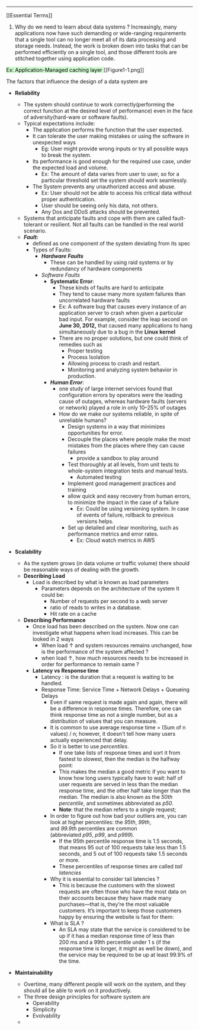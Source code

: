 ---------
[[Essential Terms]]

1. Why do we need to learn about data systems ?
	 Increasingly, many applications now have such demanding or wide-ranging requirements that a single tool can no longer meet all of its data processing and storage needs. Instead, the work is broken down into tasks that can be performed efficiently on a single tool, and those different tools are stitched together using application code.
	 
<mark style="background: #BBFABBA6;"> Ex: Application-Managed caching layer 
</mark>
[[Figure1-1.png]]

The factors that influence the design of a data system are
 - **Reliability**
	 -  The system should continue to work correctly(performing the correct function at the desired level of performance) even in the face of adversity(hard-ware or software faults).
	 - Typical expectations include:
		 - The application performs the function that the user expected.
		 - It can tolerate the user making mistakes or using the software in unexpected ways
			 - Eg: User might provide wrong inputs or try all possible ways to break the system.
		 -  Its performance is good enough for the required use case, under the expected load and volume.
			 - Ex: The amount of data varies from user to user, so for a particular threshold set the system should work seamlessly.
		 - The System prevents any unauthorized access and abuse.
			 - Ex: User should not be able to access his critical data without proper authentication.
			 - User should be seeing only his data, not others.
			 - Any Dos and DDoS attacks should be prevented.
	 - Systems that anticipate faults and cope with them are called fault-tolerant or resilient. Not all faults can be handled in the real world scenario.
	 - ***Fault:***
		 - defined as one component of the system deviating from its spec
		 - Types of Faults:
			 - ***Hardware Faults***
				 - These can be handled by using raid systems or by redundancy of hardware components
			 - *Software Faults*
				 - **Systematic Error**:
					 - These kinds of faults are hard to anticipate
					 - They tend to cause many more system failures than uncorrelated hardware faults
					 - Ex: A software bug that causes every instance of an application server to crash when given a particular bad input. For example, consider the leap second on **June 30, 2012,** that caused many applications to hang simultaneously due to a bug in the **Linux kernel**
					 - There are no proper solutions, but one could think of remedies such as
						 - Proper testing
						 - Process Isolation
						 - Allowing process to crash and restart.
						 - Monitoring and analyzing system behavior in production.
				 - ***Human Error***:
					 - one study of large internet services found that configuration errors by operators were the leading cause of outages, whereas hardware faults (servers or network) played a role in only 10–25% of outages
					 - How do we make our systems reliable, in spite of unreliable humans? 
						 - Design systems in a way that minimizes opportunities for error.
						 - Decouple the places where people make the most mistakes from the places where they can cause failures
							 - provide a sandbox to play around
						 - Test thoroughly at all levels, from unit tests to whole-system integration tests and manual tests.
							 - Automated testing
						 - Implement good management practices and training
						 - allow quick and easy recovery from human errors, to minimize the impact in the case of a failure
							 - Ex: Could be using versioning system. In case of events of failure, rollback to previous versions helps.
						 - Set up detailed and clear monitoring, such as performance metrics and error rates.
							 - Ex: Cloud watch metrics in AWS
 - **Scalability**
	 - As the system grows (in data volume or traffic volume) there should be reasonable ways of dealing with the growth.
	 - **Describing Load**
		 - Load is described by what is known as load parameters
			 - Parameters depends on the architecture of the system It could be:
				 - Number of requests per second to a web server 
				 - ratio of reads to writes in a database.
				 - Hit rate on a cache
	 - **Describing Performance** 
		 - Once load has been described on the system. Now one can investigate what happens when load increases. This can be looked in 2 ways
			 - When load ↑ and system resources remains unchanged, how is the performance of the system affected ? 
			 - when load ↑, how much resources needs to be increased in order for performance to remain same ?
		 - **Latency vs Response time**
			 - Latency : is the duration that a request is waiting to be handled.
			 - Response Time:  Service Time + Network Delays + Queueing Delays
				 - Even if same request is made again and again, there will be a difference in response times. Therefore, one can think response time as not a single number, but as a distribution of values that you can measure.
				 - It is common to use average response time  = (Sum of  n values) / n; however, it doesn't tell how many users actually experienced that delay.
				 - So it is better to use *percentiles*. 
					 - If one take lists of response times and sort it from fastest to slowest, then the median is the halfway point:
					 - This makes the median a good metric if you want to know how long users typically have to wait: half of user requests are served in less than the median response time, and the other half take longer than the median. The median is also known as the _50th percentile_, and sometimes abbreviated as _p50_.
					 - **Note**:  that the median refers to a single request;
				 - In order to figure out how bad your outliers are, you can look at higher percentiles: the _95th_, _99th_, and _99.9th_ percentiles are common (abbreviated _p95_, _p99_, and _p999_).
					 - If the 95th percentile response time is 1.5 seconds, that means 95 out of 100 requests take less than 1.5 seconds, and 5 out of 100 requests take 1.5 seconds or more.
					 - These percentiles of response times are called *tail latencies*
				 - Why it is essential to consider tail latencies ?
					 - This is because the customers with the slowest requests are often those who have the most data on their accounts because they have made many purchases—that is, they’re the most valuable customers. It’s important to keep those customers happy by ensuring the website is fast for them:
				 - What is SLA ?
					 - An SLA may state that the service is considered to be up if it has a median response time of less than 200 ms and a 99th percentile under 1 s (if the response time is longer, it might as well be down), and the service may be required to be up at least 99.9% of the time.
			 
 - **Maintainability**
	 - Overtime, many different people will work on the system, and they should all be able to work on it productively.
	 - The three design principles for software system are 
		 - Operability
		 - Simplicity
		 - Evolvability
	 - 
 



